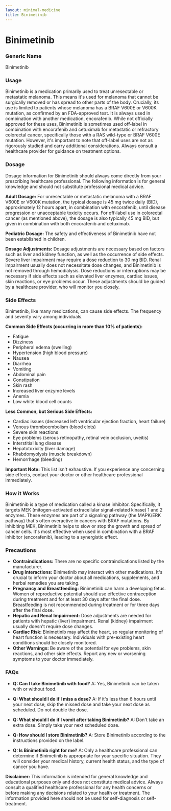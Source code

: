 ```yaml
---
layout: minimal-medicine
title: Binimetinib
---
```


# Binimetinib
### Generic Name
Binimetinib

### Usage

Binimetinib is a medication primarily used to treat unresectable or metastatic melanoma.  This means it's used for melanoma that cannot be surgically removed or has spread to other parts of the body.  Crucially, its use is limited to patients whose melanoma has a BRAF V600E or V600K mutation, as confirmed by an FDA-approved test.  It is always used in combination with another medication, encorafenib.  While not officially approved for these uses, Binimetinib is sometimes used off-label in combination with encorafenib and cetuximab for metastatic or refractory colorectal cancer, specifically those with a RAS wild-type or BRAF V600E mutation.  However, it's important to note that off-label uses are not as rigorously studied and carry additional considerations.  Always consult a healthcare provider for guidance on treatment options.

### Dosage

Dosage information for Binimetinib should always come directly from your prescribing healthcare professional.  The following information is for general knowledge and should not substitute professional medical advice.

**Adult Dosage:**  For unresectable or metastatic melanoma with a BRAF V600E or V600K mutation, the typical dosage is 45 mg twice daily (BID), approximately 12 hours apart, in combination with encorafenib, until disease progression or unacceptable toxicity occurs. For off-label use in colorectal cancer (as mentioned above), the dosage is also typically 45 mg BID, but given in combination with both encorafenib and cetuximab.

**Pediatric Dosage:** The safety and effectiveness of Binimetinib have not been established in children.

**Dosage Adjustments:**  Dosage adjustments are necessary based on factors such as liver and kidney function, as well as the occurrence of side effects.  Severe liver impairment may require a dose reduction to 30 mg BID.  Renal impairment usually does not necessitate dose changes, and Binimetinib is not removed through hemodialysis.  Dose reductions or interruptions may be necessary if side effects such as elevated liver enzymes, cardiac issues, skin reactions, or eye problems occur. These adjustments should be guided by a healthcare provider, who will monitor you closely.

### Side Effects

Binimetinib, like many medications, can cause side effects.  The frequency and severity vary among individuals.

**Common Side Effects (occurring in more than 10% of patients):**

* Fatigue
* Dizziness
* Peripheral edema (swelling)
* Hypertension (high blood pressure)
* Nausea
* Diarrhea
* Vomiting
* Abdominal pain
* Constipation
* Skin rash
* Increased liver enzyme levels
* Anemia
* Low white blood cell counts


**Less Common, but Serious Side Effects:**

* Cardiac issues (decreased left ventricular ejection fraction, heart failure)
* Venous thromboembolism (blood clots)
* Severe skin reactions
* Eye problems (serous retinopathy, retinal vein occlusion, uveitis)
* Interstitial lung disease
* Hepatotoxicity (liver damage)
* Rhabdomyolysis (muscle breakdown)
* Hemorrhage (bleeding)

**Important Note:** This list isn't exhaustive.  If you experience any concerning side effects, contact your doctor or other healthcare professional immediately.


### How it Works

Binimetinib is a type of medication called a kinase inhibitor.  Specifically, it targets MEK (mitogen-activated extracellular signal-related kinase) 1 and 2 enzymes.  These enzymes are part of a signaling pathway (the MAPK/ERK pathway) that's often overactive in cancers with BRAF mutations. By inhibiting MEK, Binimetinib helps to slow or stop the growth and spread of cancer cells.  It's most effective when used in combination with a BRAF inhibitor (encorafenib), leading to a synergistic effect.


### Precautions

* **Contraindications:** There are no specific contraindications listed by the manufacturer.
* **Drug Interactions:**  Binimetinib may interact with other medications.  It's crucial to inform your doctor about all medications, supplements, and herbal remedies you are taking.
* **Pregnancy and Breastfeeding:** Binimetinib can harm a developing fetus. Women of reproductive potential should use effective contraception during treatment and for at least 30 days after the final dose. Breastfeeding is not recommended during treatment or for three days after the final dose.
* **Hepatic and Renal Impairment:** Dose adjustments are needed for patients with hepatic (liver) impairment. Renal (kidney) impairment usually doesn't require dose changes.
* **Cardiac Risk:** Binimetinib may affect the heart, so regular monitoring of heart function is necessary.  Individuals with pre-existing heart conditions should be closely monitored.
* **Other Warnings:**  Be aware of the potential for eye problems, skin reactions, and other side effects.  Report any new or worsening symptoms to your doctor immediately.


### FAQs

* **Q: Can I take Binimetinib with food?** A:  Yes, Binimetinib can be taken with or without food.

* **Q: What should I do if I miss a dose?** A: If it's less than 6 hours until your next dose, skip the missed dose and take your next dose as scheduled. Do not double the dose.

* **Q: What should I do if I vomit after taking Binimetinib?** A: Don't take an extra dose. Simply take your next scheduled dose.

* **Q: How should I store Binimetinib?** A: Store Binimetinib according to the instructions provided on the label.

* **Q: Is Binimetinib right for me?** A: Only a healthcare professional can determine if Binimetinib is appropriate for your specific situation.  They will consider your medical history, current health status, and the type of cancer you have.

**Disclaimer:**  This information is intended for general knowledge and educational purposes only and does not constitute medical advice.  Always consult a qualified healthcare professional for any health concerns or before making any decisions related to your health or treatment.  The information provided here should not be used for self-diagnosis or self-treatment.
